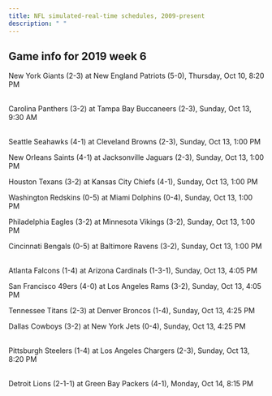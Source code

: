 ```yaml
---
title: NFL simulated-real-time schedules, 2009-present
description: " "
---
```


## Game info for 2019 week 6
New York Giants (2-3) at New England Patriots (5-0), Thursday, Oct 10, 8:20 PM

<br/>Carolina Panthers (3-2) at Tampa Bay Buccaneers (2-3), Sunday, Oct 13, 9:30 AM

<br/>Seattle Seahawks (4-1) at Cleveland Browns (2-3), Sunday, Oct 13, 1:00 PM

New Orleans Saints (4-1) at Jacksonville Jaguars (2-3), Sunday, Oct 13, 1:00 PM

Houston Texans (3-2) at Kansas City Chiefs (4-1), Sunday, Oct 13, 1:00 PM

Washington Redskins (0-5) at Miami Dolphins (0-4), Sunday, Oct 13, 1:00 PM

Philadelphia Eagles (3-2) at Minnesota Vikings (3-2), Sunday, Oct 13, 1:00 PM

Cincinnati Bengals (0-5) at Baltimore Ravens (3-2), Sunday, Oct 13, 1:00 PM

<br/>Atlanta Falcons (1-4) at Arizona Cardinals (1-3-1), Sunday, Oct 13, 4:05 PM

San Francisco 49ers (4-0) at Los Angeles Rams (3-2), Sunday, Oct 13, 4:05 PM

Tennessee Titans (2-3) at Denver Broncos (1-4), Sunday, Oct 13, 4:25 PM

Dallas Cowboys (3-2) at New York Jets (0-4), Sunday, Oct 13, 4:25 PM

<br/>Pittsburgh Steelers (1-4) at Los Angeles Chargers (2-3), Sunday, Oct 13, 8:20 PM

<br/>Detroit Lions (2-1-1) at Green Bay Packers (4-1), Monday, Oct 14, 8:15 PM

